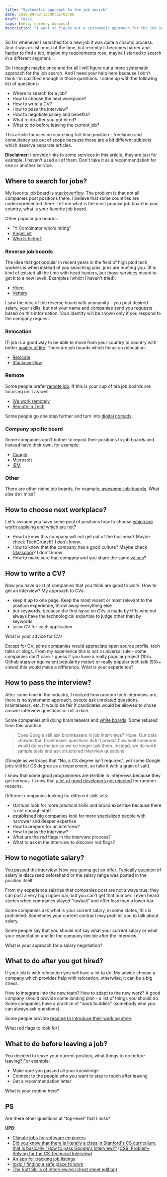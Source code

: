 ```yaml
---
title: "Systematic approach to the job search"
date: 2019-09-02T13:00:32+02:00
draft: false
tags: [help, career, discuss]
description: "I want to figure out a systematic approach for the job search. I need your help!"
---
```


So far whenever I searched for a new job it was quite a chaotic process. And it was ok-ish most of the time, but recently it becomes harder and harder to find a job, maybe my requirements rose, maybe I started to search in a different segment.

<!--more-->

So I thought maybe once and for all I will figure out a more systematic approach for the job search. And I need your help here because I don't think I'm qualified enough in those questions. I come up with the following list of questions:

- Where to search for a job?
- How to choose the next workplace?
- How to write a CV?
- How to pass the interview?
- How to negotiate salary and benefits?
- What to do after you got hired?
- What to do before leaving the current job?

This article focuses on searching full-time position - freelance and consultancy are out of scope because those are a bit different subjects which deserve separate articles.

**Disclaimer**: I provide links to some services in this article, they are just for example. I haven't used all of them. Don't take it as a recommendation for one or another service.

## Where to search for jobs?

My favorite job board is [stackoverflow](https://stackoverflow.com/jobs). The problem is that not all companies post positions there. I believe that some countries are underrepresented there. Tell me what is the most popular job board in your country, what is your favorite job board.

Other popular job boards:

- "Y Combinator who's hiring"
- [AngelList](https://angel.co/jobs#find/)
- [Who is hiring?](https://whoishiring.io/)

### Reverse job boards

The idea that got popular in recent years in the field of high paid tech workers is when instead of you searching jobs, jobs are hunting you. (It is kind of existed all the time with head hunters, but those services meant to get it to a new level). Examples (which I haven't tried):

- [Hired](https://hired.com/)
- [Vettery](https://www.vettery.com/)

I saw the idea of the reverse board with anonymity - you post desired salary, your skills, but not your name and companies send you requests based on this information. Your identity will be shown only if you respond to the company request.

### Relocation

IT-job is a good way to be able to move from your country to country with better [quality of life](https://en.wikipedia.org/wiki/Where-to-be-born_Index). There are job boards which focus on relocation:

- [Relocate](https://relocate.me/)
- [Stackoverflow](https://stackoverflow.com/jobs?v=true)

### Remote

Some people prefer [remote job](https://basecamp.com/books/remote). If this is your cup of tea job boards are focusing on it as well:

- [We work remotely](https://weworkremotely.com/#job-listings)
- [Remote In Tech](https://remoteintech.company/)

Some people go one step further and turn into [digital nomads](https://nomadlist.com/).

### Company spcific board

Some companies don't bother to repost their positions to job boards and instead have their own, for example:

- [Google](https://www.google.com/intl/es_ALL/about/careers/how-we-hire/)
- [Microsoft](https://careers.microsoft.com/us/en)
- [IBM](https://careers.ibm.com)

### Other

There are other niche job boards, for example, [awesome-job-boards](https://github.com/tramcar/awesome-job-boards#readme). What else do I miss?

## How to choose next workplace?

Let's assume you have some pool of positions how to choose [which are worth applying and which are not](https://m.signalvnoise.com/dont-buy-the-hiring-lottery/)?

- How to know this company will not get out of the business? Maybe check [TechCrunch](https://techcrunch.com)? I don't know.
- How to know that the company has a good culture? Maybe check [Glassdoor](https://www.glassdoor.com)? I don't know.
- How to make sure that company and you share the same [values](https://www.keyvalues.com/)?

## How to write a CV?

Now you have a list of companies that you think are good to work. How to get an interview? My approach to CVs:

- keep it up to one page. Keep the most recent or most relevant to the position experience, throw away everything else
- put keywords, because the first lapse on CVs is made by HRs who not always have the technological expertise to judge other than by keywords
- tailor CV for each application

What is your advice for CV?

Except for CV, some companies would appreciate open source profile, tech talks or blogs. From my experience this is not a universal rule - some companies don't care. I guess if you have a really popular project (10k+ Github stars or equivalent popularity meter) or really popular tech talk (50k+ views) this would make a difference. What is your experience?

## How to pass the interview?

After some time in the industry, I realized how random tech interviews are, there is no systematic approach, people ask unrelated questions, brainteasers, etc. It would be fair if candidates would be allowed to chose answer interview questions or roll a dice.

Some companies still doing brain teasers and [white boards](https://twitter.com/dhh/status/834146806594433025?lang=en). Some refused from this practice

> Does Google still ask brainteasers in job interviews?
> Nope. Our data showed that brainteaser questions didn’t predict how well someone would do on the job so we no longer ask them. Instead, we do work sample tests and ask structured interview questions.

(Google as well says that "No, a CS degree isn’t required", yet some Google jobs still list CS degree as a requirement, so take it with a grain of salt)

I know that some good programmers are terrible in interviews because they get nervous. I know that [a lot of good developers got rejected](https://rejected.us/) for random reasons.

Different companies looking for different skill sets:

- startups look for more practical skills and broad expertise because there is not enough staff
- established big companies look for more specialized people with narrower and deeper expertise
- How to prepare for an interview?
- How to pass the interview?
- What are the red flags in the interview process?
- What to ask in the interview to discover red flags?

## How to negotiate salary?

You passed the interview. Now you gonna get an offer. Typically question of salary is discussed beforehand or the salary range was posted in the position itself.

From my experience salaries that companies post are not always true, they can post a very high upper bar, but you can't get that number. I even heard stories when companies played "lowball" and offer less than a lower bar.

Some companies ask what is your current salary, in some states, this is prohibited. Sometimes your current contract may prohibit you to talk about salary.

Some people say that you should not say what your current salary or what your expectation and let the company decide after the interview.

What is your approach for a salary negotiation?

## What to do after you got hired?

If your job is with relocation you will have a lot to do. My advice choose a company which provides help with relocation, otherwise, it can be a big stress.

How to integrate into the new team? How to adapt to the new work? A good company should provide some landing plan - a list of things you should do. Some companies have a practice of "work buddies" (somebody who you can always ask questions).

Some people provide [readme to introduce their working style](https://hackernoon.com/12-manager-readmes-from-silicon-valleys-top-tech-companies-26588a660afe).

What red flags to look for?

## What to do before leaving a job?

You decided to leave your current position, what things to do before leaving? For example:

- Make sure you passed all your knowledge
- Connect to the people who you want to stay in touch after leaving
- Get a recommendation letter

What is your routine here?

## PS

Are there other questions at "top-level" that I miss?

**UPD**:

- [Climate jobs for software engineers](https://github.com/jakedouglas/climatejobs)
- [Did you know that there is literally a class in Stanford's CS curriculum, that is basically "How to pass Google's Interview?"](https://twitter.com/mekkaokereke/status/1135981938437632001) ([CS9: Problem-Solving for the CS Technical Interview](https://web.stanford.edu/class/cs9/))
- [An app for tracking job listings](https://github.com/kkemple/journey)
- [toxic / finding a safe place to work](http://lowercaseopinions.com/safe-place)
- [The Soft Skills of Interviewing (cheat sheet edition)](https://dev.to/kaylasween/the-soft-skills-of-interviewing-cheat-sheet-edition-2ica)
